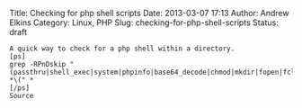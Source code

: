 Title: Checking for php shell scripts
Date: 2013-03-07 17:13
Author: Andrew Elkins
Category: Linux, PHP
Slug: checking-for-php-shell-scripts
Status: draft

    A quick way to check for a php shell within a directory.
    [ps]
    grep -RPnDskip "(passthru|shell_exec|system|phpinfo|base64_decode|chmod|mkdir|fopen|fclose|readfile) *\(" *
    [/ps]
    Source
